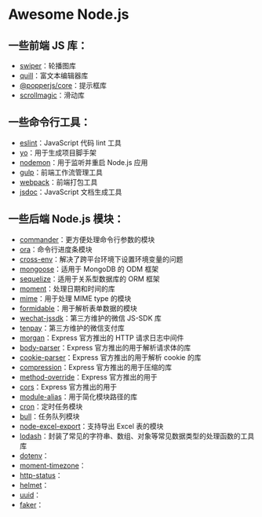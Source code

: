 # Awesome Node.js

## 一些前端 JS 库：

- [swiper](https://www.npmjs.com/package/swiper)：轮播图库
- [quill](https://www.npmjs.com/package/quill)：富文本编辑器库
- [@popperjs/core](https://www.npmjs.com/package/@popperjs/core)：提示框库
- [scrollmagic](https://www.npmjs.com/package/scrollmagic)：滑动库

## 一些命令行工具：

- [eslint](https://www.npmjs.com/package/eslint)：JavaScript 代码 lint 工具
- [yo](https://www.npmjs.com/package/yo)：用于生成项目脚手架
- [nodemon](https://www.npmjs.com/package/nodemon)：用于监听并重启 Node.js 应用
- [gulp](https://www.npmjs.com/package/gulp)：前端工作流管理工具
- [webpack](https://www.npmjs.com/package/webpack)：前端打包工具
- [jsdoc](https://www.npmjs.com/package/jsdoc)：JavaScript 文档生成工具

## 一些后端 Node.js 模块：

- [commander](https://www.npmjs.com/package/commander)：更方便处理命令行参数的模块
- [ora](https://www.npmjs.com/package/ora)：命令行进度条模块
- [cross-env](https://www.npmjs.com/package/cross-env)：解决了跨平台环境下设置环境变量的问题
- [mongoose](https://www.npmjs.com/package/mongoose)：适用于 MongoDB 的 ODM 框架
- [sequelize](https://www.npmjs.com/package/sequelize)：适用于关系型数据库的 ORM 框架
- [moment](https://www.npmjs.com/package/moment)：处理日期和时间的库
- [mime](https://www.npmjs.com/package/mime)：用于处理 MIME type 的模块
- [formidable](https://www.npmjs.com/package/formidable)：用于解析表单数据的模块
- [wechat-jssdk](https://www.npmjs.com/package/wechat-jssdk)：第三方维护的微信 JS-SDK 库
- [tenpay](https://www.npmjs.com/package/tenpay)：第三方维护的微信支付库
- [morgan](https://www.npmjs.com/package/morgan)：Express 官方推出的 HTTP 请求日志中间件
- [body-parser](https://www.npmjs.com/package/body-parser)：Express 官方推出的用于解析请求体的库
- [cookie-parser](https://www.npmjs.com/package/cookie-parser)：Express 官方推出的用于解析 cookie 的库
- [compression](https://www.npmjs.com/package/compression)：Express 官方推出的用于压缩的库
- [method-override](https://www.npmjs.com/package/method-override)：Express 官方推出的用于
- [cors](https://www.npmjs.com/package/cors)：Express 官方推出的用于
- [module-alias](https://www.npmjs.com/package/module-alias)：用于简化模块路径的库
- [cron](https://www.npmjs.com/package/cron)：定时任务模块
- [bull](https://www.npmjs.com/package/bull)：任务队列模块
- [node-excel-export](https://www.npmjs.com/package/node-excel-export)：支持导出 Excel 表的模块
- [lodash](https://www.npmjs.com/package/lodash)：封装了常见的字符串、数组、对象等常见数据类型的处理函数的工具库
- [dotenv](https://www.npmjs.com/package/dotenv)：
- [moment-timezone](https://www.npmjs.com/package/moment-timezone)：
- [http-status](https://www.npmjs.com/package/http-status)：
- [helmet](https://www.npmjs.com/package/helmet)：
- [uuid](https://www.npmjs.com/package/uuid)：
- [faker](https://www.npmjs.com/package/faker)：
